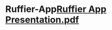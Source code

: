 # Ruffier-App[Ruffier App Presentation.pdf](https://github.com/user-attachments/files/20117271/Ruffier.App.Presentation.pdf)
